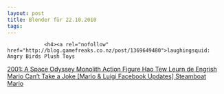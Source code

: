 ```yaml
---
layout: post
title: Blender für 22.10.2010
tags:
---
```



                <h4><a rel="nofollow" href="http://blog.gamefreaks.co.nz/post/1369649480">laughingsquid: Angry Birds Plush Toys
</a><a rel="nofollow" href="http://www.wired.com/gadgetlab/2010/10/2001-a-space-odyssey-monolith-action-figure/">2001: A Space Odyssey Monolith Action Figure
</a><a rel="nofollow" href="http://feedproxy.google.com/~r/9gag/~3/hdl688rjq0s/42056">Hao Tew Leurn de Engrish
</a><a rel="nofollow" href="http://feedproxy.google.com/~r/geeksAreSexyTechnologyNews/~3/mHx71dUH8H4/">Mario Can’t Take a Joke [Mario &amp; Luigi Facebook Updates]
</a><a rel="nofollow" href="http://feedproxy.google.com/~r/9gag/~3/GQm_agg9o74/41725">Steamboat Mario</a></h4>
